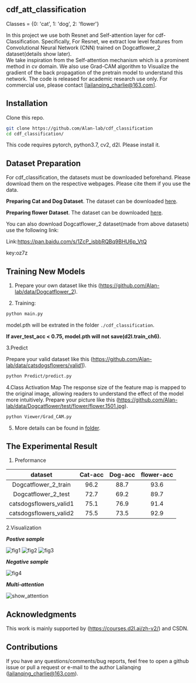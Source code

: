 ## cdf_att_classification
Classes = {0: 'cat', 1: 'dog', 2: 'flower'}

In this project we use both Resnet and Self-attention layer for cdf-Classification.
Specifically, For Resnet, we extract low level features from Convolutional Neural Network (CNN) trained on Dogcatflower_2 dataset(details show later).  
We take inspiration from the Self-attention mechanism which is a prominent method in cv domain. 
We also use Grad-CAM algorithm to Visualize the gradient of the back propagation of the pretrain model to understand this network.
The code is released for academic research use only. For commercial use, please contact [lailanqing_charlie@163.com].


## Installation

Clone this repo.
```bash
git clone https://github.com/Alan-lab/cdf_classification
cd cdf_classification/
```

This code requires pytorch, python3.7, cv2, d2l. Please install it.


## Dataset Preparation
For cdf_classification, the datasets must be downloaded beforehand. Please download them on the respective webpages.  Please cite them if you use the data. 

**Preparing Cat and Dog Dataset**. The dataset can be downloaded [here](https://www.kaggle.com/tongpython/cat-and-dog). 

**Preparing flower Dataset**. The dataset can be downloaded [here](https://www.kaggle.com/alxmamaev/flowers-recognition). 

You can also download Dogcatflower_2 dataset(made from above datasets) use the following link:

Link:https://pan.baidu.com/s/1ZcP_isbbRQBq9BHU6p_VtQ  

key:oz7z 


## Training New Models

1. Prepare your own dataset like this (https://github.com/Alan-lab/data/Dogcatflower_2).

2. Training:
```bash
python main.py
```
model.pth will be extrated in the folder `./cdf_classification`. 

**If aver_test_acc < 0.75, model.pth will not save(d2l.train_ch6).**

3.Predict

Prepare your valid dataset like this (https://github.com/Alan-lab/data/catsdogsflowers/valid1).
```bash
python Predict/predict.py
```

4.Class Activation Map
The response size of the feature map is mapped to the original image, allowing readers to understand the effect of the model more intuitively.
Prepare your picture like this (https://github.com/Alan-lab/data/Dogcatflower/test/flower/flower.1501.jpg).
```bash
python Viewer/Grad_CAM.py
```

5. More details can be found in [folder](https://github.com/Alan-lab/cdf_classification).


## The Experimental Result

1. Preformance

| dataset | Cat-acc | Dog-acc | flower-acc |
| :---: | :---: | :---: | :---: |
| Dogcatflower_2_train | 96.2 | 88.7 | 93.6 |
| Dogcatflower_2_test | 72.7 | 69.2 | 89.7 |
| catsdogsflowers_valid1 | 75.1 | 76.9 | 91.4 |
| catsdogsflowers_valid2 | 75.5 | 73.5 | 92.9 |

2.Visualization

***Postive sample***

![fig1](https://user-images.githubusercontent.com/54443297/148637872-d17d3438-239c-49b7-9ad8-61bb8e96cce9.png)
![fig2](https://user-images.githubusercontent.com/54443297/148637879-8e6861ce-12ff-48dd-83e4-5748acacff09.png)
![fig3](https://user-images.githubusercontent.com/54443297/148638695-b9fe29e9-8641-4b28-ba4d-7519311ffe34.png)

***Negative sample***

![fig4](https://user-images.githubusercontent.com/54443297/148638009-77de2573-8379-43e1-bb37-82d7ac598cf1.png)

***Multi-attention***

![show_attention](https://user-images.githubusercontent.com/54443297/148638427-97c544b1-f0f2-422c-a56d-75de92ca8ddd.jpg)

## Acknowledgments
This work is mainly supported by (https://courses.d2l.ai/zh-v2/) and CSDN.

## Contributions
If you have any questions/comments/bug reports, feel free to open a github issue or pull a request or e-mail to the author Lailanqing ([lailanqing_charlie@163.com](lailanqing_charlie@163.com)).

